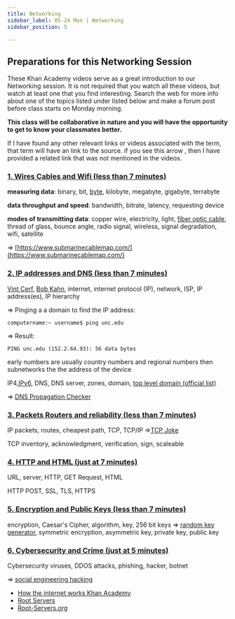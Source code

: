 ```yaml
---
title: Networking
sidebar_label: 05-24 Mon | Networking
sidebar_position: 5

---
```


## Preparations for this Networking Session

These Khan Academy videos serve as a great introduction to our Networking session. It is not required that you watch all these videos, but watch at least one that you find interesting. Search the web for more info about one of the topics listed under listed below and make a forum post before class starts on Monday morning. 

**This class will be collaborative in nature and you will have the opportunity to get to know your classmates better.**

If I have found any other relevant links or videos associated with the term, that term will have an link to the source. if you see this arrow , then I have provided a related link that was not mentioned in the videos.

### [1. Wires Cables and Wifi (less than 7 minutes)](https://www.khanacademy.org/computing/computer-science/internet-intro/internet-works-intro/v/the-internet-wires-cables-and-wifi)

**measuring data**: binary, bit, [byte](http://www.computerhope.com/issues/chspace.htm), kilobyte, megabyte, gigabyte, terrabyte

**data throughput and speed**: bandwidth, bitrate, latency, requesting device

**modes of transmitting data**: copper wire, electricity, light, [fiber optic cable](https://www.youtube.com/watch?v=0MwMkBET_5I), thread of glass, bounce angle, radio signal, wireless, signal degradation, wifi, satellite

⇒ [https://www.submarinecablemap.com/](https://www.submarinecablemap.com/)


### [2. IP addresses and DNS (less than 7 minutes)](https://www.khanacademy.org/computing/computer-science/internet-intro/internet-works-intro/v/the-internet-ip-addresses-and-dns)

[Vint Cerf](https://internethalloffame.org/inductees/vint-cerf), [Bob Kahn](https://internethalloffame.org/inductees/robert-kahn), internet, internet protocol (IP), network, ISP, IP address(es), IP hierarchy

⇒ Pinging a a domain to find the IP address:

```computername:~ username$ ping unc.edu```

⇒ Result:

```PING unc.edu (152.2.64.93): 56 data bytes```

early numbers are usually country numbers and regional numbers then subnetworks the the address of the device

IP4,[IPv6](http://www.internetsociety.org/what-we-do/internet-technology-matters/ipv6), DNS, DNS server, zones, domain, [top level domain (official list)](http://data.iana.org/TLD/tlds-alpha-by-domain.txt)

⇒ [DNS Propagation Checker](https://www.whatsmydns.net/)


### [3. Packets Routers and reliability (less than 7 minutes)](https://www.khanacademy.org/computing/computer-science/internet-intro/internet-works-intro/v/the-internet-packet-routers-and-reliability)

IP packets, routes, cheapest path, TCP, TCP/IP  ⇒[TCP Joke](01-04b-basics-tcp-joke.php)

TCP inventory, acknowledgment, verification, sign, scaleable

### [4. HTTP and HTML (just at 7 minutes)](https://www.khanacademy.org/computing/computer-science/internet-intro/internet-works-intro/v/the-internet-http-and-html)

URL, server, HTTP, GET Request, HTML

HTTP POST, SSL, TLS, HTTPS

### [5. Encryption and Public Keys (less than 7 minutes)](https://www.khanacademy.org/computing/computer-science/internet-intro/internet-works-intro/v/the-internet-encryption-and-public-keys)

encryption, Caesar's Cipher, algorithm, key, 256 bit keys ⇒ [random key generator](http://randomkeygen.com/), symmetric encryption, asymmetric key, private key, public key

### [6\. Cybersecurity and Crime (just at 5 minutes)](https://www.khanacademy.org/computing/computer-science/internet-intro/internet-works-intro/v/the-internet-cybersecurity-and-crime)

Cybersecurity viruses, DDOS attacks, phishing, hacker, botnet

⇒ [social engineering hacking](https://www.tripwire.com/state-of-security/security-awareness/5-social-engineering-attacks-to-watch-out-for/)

*   [How the internet works Khan Academy](https://www.khanacademy.org/computing/computer-science/internet-intro)
*   [Root Servers](https://www.iana.org/domains/root/servers)
*   [Root-Servers.org](http://www.root-servers.org/)
